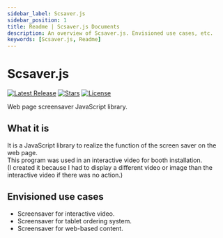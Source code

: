 ```yaml
---
sidebar_label: Scsaver.js
sidebar_position: 1
title: Readme | Scsaver.js Documents
description: An overview of Scsaver.js. Envisioned use cases, etc.
keywords: [Scsaver.js, Readme]
---
```


# Scsaver.js

[![Latest Release](https://img.shields.io/github/tag/hamalt/scsaver.svg?label=release)](https://github.com/hamalt/scsaver/releases/latest) [![Stars](https://img.shields.io/github/stars/hamalt/scsaver.svg)](https://github.com/hamalt/scsaver/stargazers) [![License](https://img.shields.io/github/license/hamalt/scsaver.svg)](https://github.com/hamalt/scsaver/blob/main/LICENSE)

<!-- <a href="https://github.com/hamalt/scsaver"><img src="https://img.shields.io/github/stars/hamalt/scsaver?style=social" style="margin-left:0;box-shadow:none;border-radius:0;height:20px"></a> -->

Web page screensaver JavaScript library.

## What it is

It is a JavaScript library to realize the function of the screen saver on the web page.  
This program was used in an interactive video for booth installation.  
(I created it because I had to display a different video or image than the interactive video if there was no action.)

## Envisioned use cases

- Screensaver for interactive video.
- Screensaver for tablet ordering system.
- Screensaver for web-based content.
